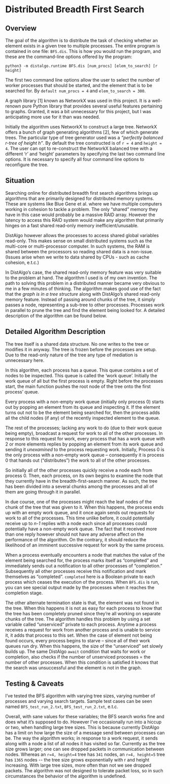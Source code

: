 Distributed Breadth First Search
================================

Overview
--------

The goal of the algorithm is to distribute the task of checking whether an element exists in a given tree to multiple processes. The entire program is contained in one file: `BFS.dis`. This is how you would run the program, and these are the command-line options offered by the program:

`python3 -m distalgo.runtime BFS.dis [num_procs] [elem_to_search] [r height]`

The first two command line options allow the user to select the number of worker processes that should be started, and the element that is to be searched for. By `default num_procs = 4` and `elem_to_search = 300`.

A graph library [1] known as NetworkX was used in this project. It is a well-renown pure Python library that provides several useful features pertaining to graphs. Granted, it was a bit unnecessary for this project, but I was anticipating more use for it than was needed.

Initially the algorithm uses NetworkX to construct a large tree. NetworkX offers a bunch of graph generating algorithms [2], few of which generate trees. The particular type of tree generator used was a *“perfectly balanced r-tree of height h”*. By default the tree constructed is of `r = 4` and `height = 4`. The user can opt to re-construct the NetworkX balanced tree with a different ‘r’ and ‘height’ parameters by specifying the last two command line options. It is necessary to specify all four command line options to reconfigure the tree.

Situation
---------

Searching online for distributed breadth first search algorithms brings up algorithms that are primarily designed for distributed memory systems. These are systems like Blue Gene et al. where we have multiple computers working in cohesion to tackle a problem. The only “shared” memory they have in this case would probably be a massive RAID array. However the latency to access this RAID system would make any algorithm that primarily hinges on a fast shared read-only memory inefficient/unusable.

DistAlgo however allows the processes to access shared global variables read-only. This makes sense on small distributed systems such as the multi-core or multi-processor computer. In such systems, the RAM is shared between the processors so reading shared data is a non-issue. (Issues arise when we write to data shared by CPUs - such as cache cohesion, e.t.c.)

In DistAlgo’s case, the shared read-only memory feature was very suitable to the problem at hand. The algorithm I used is of my own invention. The path to solving this problem in a distributed manner became very obvious to me in a few minutes of thinking. The algorithm makes good use of the fact that the _graph is in a *tree structure*_ along with DistAlgo’s shared read-only memory feature. Instead of passing around chunks of the tree, it simply passes a node, representing a sub-tree to other processes. Processes work in parallel to prune the tree and find the element being looked for. A detailed description of the algorithm can be found below.

Detailed Algorithm Description
------------------------------

The tree itself is a shared data structure. No one writes to the tree or modifies it in anyway. The tree is frozen before the processes are setup. Due to the read-only nature of the tree any type of mediation is unnecessary here.

In this algorithm, each process has a queue. This queue contains a set of nodes to be inspected. This queue is called the ‘work queue’. Initially the work queue of all but the first process is empty. Right before the processes start, the main function pushes the root node of the tree onto the first process’ queue.

Every process with a non-empty work queue (initially only process 0) starts out by popping an element from its queue and inspecting it. If the element turns out not to be the element being searched for, then the process adds all the child nodes (if any) of the recently inspected element to the queue.

The rest of the processes; lacking any work to do (due to their work queue being empty), broadcast a request for work to all of the other processes. In response to this request for work, every process that has a work queue with 2 or more elements replies by popping an element from its work queue and sending it _unexamined_ to the process requesting work. Initially, Process 0 is the only process with a non-empty work queue – consequently it is process 0 that hands out (“distributes”) the work to all of the other processes.

So initially all of the other processes quickly receive a node each from process 0. Then, each process, on its own begins to examine the node that they currently have in the breadth-first-search manner. As such, the tree has been divided into a several chunks among the processes and all of them are going through it in parallel.

In due course, one of the processes might reach the leaf nodes of the chunk of the tree that was given to it. When this happens, the process ends up with an empty work queue, and it once again sends out requests for work to all of the processes. This time unlike before, it could potentially receive up to *n-1* replies with a node each since all processes could potentially have a non-empty work queue. The fact that it received more than one reply however should not have any adverse affect on the performance of the algorithm. On the contrary, it should reduce the likelihood of an imminent successive request for work by the same process.

When a process eventually encounters a node that matches the value of the element being searched for, the process marks itself as “completed” and immediately sends out a notification to all other processes of “completion.” Subsequently all other processes receive this notification and mark themselves as “completed”. `completed` here is a Boolean private to each process which ceases the execution of the process. When `BFS.dis` is run, you can see special output made by the processes when it reaches the completion stage.

The other alternate termination state is that, the element was not found in the tree. When this happens it is not as easy for each process to know that the tree has been completely pruned since they’re all working on separate chunks of the tree. The algorithm handles this problem by using a set variable called “unserviced” private to each process. Anytime a process receives a request for work from another process and is unable to service it, it adds that process to this set. When the case of element not being found occurs, every process begins to starve – since all of their work queues run dry. When this happens, the size of the “unserviced” set slowly builds up. The same DistAlgo `await` condition that waits for work or completion, also checks if the number of unserviced processes = the number of other processes. When this condition is satisfied it knows that the search was unsuccessful and the element is not in the graph.

Testing & Caveats
-----------------
I’ve tested the BFS algorithm with varying tree sizes, varying number of processes and varying search targets. Sample test cases can be seen named `BFS_test_run_2.txt`, `BFS_test_run_2.txt`, e.t.c.

Overall, with sane values for these variables; the BFS search works fine and does what it’s supposed to do. However I’ve occasionally  run into a hiccup or two, when handling large tree sizes. This is because currently DistAlgo has a limit on how large the size of a message send between processes can be. The way the algorithm works; in response to a work request, it sends along with a node a list of all nodes it has visited so far. Currently as the tree size grows larger; one can see dropped packets in communication between nodes. Whereas an `r=4, height=4` tree has `341` nodes, an `r=4, height=5` tree has `1365` nodes -- the tree size grows exponentially with r and height increasing. With large tree sizes, more often than not we see dropped packets. The algorithm was not designed to tolerate packet loss, so in such circumstances the behavior of the algorithm is undefined.